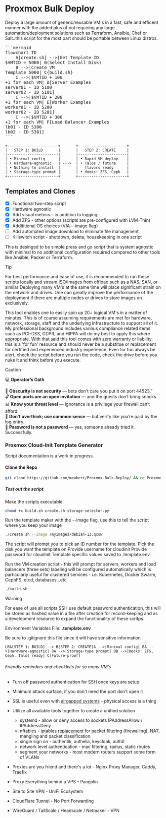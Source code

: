 

# Proxmox Bulk Deploy #

Deploy a large amount of generic/reusable VM's in a fast, safe and efficent
manner with the added plus of not requiring any large automation/deployment
solutions such as Terraform, Ansible, Chef or Salt..this script for the
most part should be portable between Linux distros.

<pre>
```mermaid
flowchart TD
    A[create.sh] -->|Get Template ID<br>$VMTID = 5000| B(Select Install Disk)
    B -->|Create VM<br>Template 5000| C{build.sh}
    C -->|$VMTID + 100<br>+1 for each VM| D[Server Examples<br>server01 - ID 5100<br>server02 - ID 5101]
    C -->|$VMTID + 200<br>+1 for each VM| E[Worker Examples<br>worker01 - ID 5200<br>worker02 - ID 5201]
    C -->|$VMTID + 300<br>+1 for each VM| F[Load Balancer Examples<br>lb01 - ID 5300<br>lb02 - ID 5301]
```</pre>

```shell
+-----------------------+       +----------------------+
|   STEP 1: BUILD       |       |   STEP 2: CREATE     |
|-----------------------|       |----------------------|
| • Minimal config      |       | • Rapid VM deploy    |
| • Hardware‑agnostic   | --->  | • Talos / future     |
| • Nothing to install  |       |   flavors ready      |
| • Storage‑type prompt |       | • Hooks: ZFS, Ceph   |
+-----------------------+       +----------------------+
```

## Templates and Clones ##

- [x] Functional two-step script
- [x] Hardware agnostic
- [x] Add visual metrics - in addition to logging
- [x] Add ZFS - other options (scripts are pre-configured with LVM-Thin)
- [x] Addititional OS choices (VIA --image flag)
- [ ] Add automated image download to eliminate file management
- [ ] Killswitch script - shutdown, delete, housekeeping in one script

This is desinged to be simple press and go script that is system agnostic
with minimal to no additional configuration required compared to other
tools like Ansible, Packer or Terraform.

> [!TIP]
> For best performance and ease of use, it is recommended to run these scripts
> locally and stream ISO/Images from offload such as a NAS, SAN, or similar
> Deploying many VM's at the same time will place significant strain on the
> network and drives. One can greatly improve the performance of the deployment
> if there are multiple nodes or drives to store images on exclusively.

This tool enables one to easily spin up 20+ logical VM's in a matter of minutes. 
This is of course assuming requirements are met for hardware, network, storage, 
staff and the underlying infrastructure to support all of it. My professional 
background includes various compliance related items such as PCI-DSS, GDPR, 
and HIPPA will do my best to apply this where appropriate. With that said 
this tool comes with zero warranty or liability, this is a 'for fun'
resource and should never be a substitue or replacement for certified and 
experienced industry experience. Even for fun always be alert, check the script
before you run the code, check the drive before you nuke it and think before
you execute.

> [!CAUTION]
> 💻 **Operator’s Oath** 
> 
> 🚫 **Obscurity is not security** — bots don't care you put it on port 44523.”  
> 🔓 **Open ports are an open invitation** — and the guests don’t bring snacks.  
> 📊 **Know your threat level** — ignorance is a privilege your firewall can’t afford.  
> 🧠 **Don’t overthink; use common sense** — but verify like you’re paid by the log entry.  
> 🔑 **Password is not a password** — yes, someone already tried it. Successfully.

### Proxmox Cloud-Init Template Generator ###

Script documentation is a work in progress. 

#### Clone the Repo #### 
```bash
git clone https://github.com/meabert/Proxmox-Bulk-Deploy/ && cd Proxmox-Bulk-Deploy
```
##### Test out the script #####
Make the scripts executable
```bash
chmod +x build.sh create.sh storage-selector.py
```
Run the template maker with the --image flag, use this to tell the script where
you keep your image
```bash
./create.sh --image /myimages/debian-13.qcow
```
The script will prompt you to pick an ID number for the template.
Pick the disk you want the template on
Provide username for cloudinit
Provide password for cloudinit
Template specific values saved to .template.env

Run the VM creation script - this will prompt for servers, workers and load
balancers (three sets) labeling will be configured automatically which is 
particularly useful for clustered services - i.e. Kubernetes, Docker Swarm, 
CephFS, etcd, databases...etc
```bash
./build.sh
```

> [!WARNING]
> For ease of use all scripts SSH use default password authentication,
> this will be stored as hashed value in a file after creation for
> record-keeping and as a development resource to expand the functionality
> of these scritps.
>
> Environment Variables File:
> <b>.template.env</b>
> 
> Be sure to .gitignore this file since it will have sensitive information

```mermaidflowchart 
LRA[STEP 1: BUILD] --> B[STEP 2: CREATE]A -->|Minimal config| BA -->|Hardware‑agnostic| BA -->|Storage‑type prompt| BB -->|Hooks: ZFS, Ceph, Talos ready| C[Future‑proof]
```

###### Friendly reminders and checklists for so many VM's ######

+ Turn off password authentication for SSH once keys are setup
+ Minimum attack surface, if you don't need the port don't open it
+ SSL is useful even with [airgapped systems](https://www.bleepingcomputer.com/news/security/etherled-air-gapped-systems-leak-data-via-network-card-leds/) - physical access is a thing
+ Utilize all available tools together to create a unified solution
  - systemd - allow or deny access to sockets IPAddressAllow / IPAddressDeny
  - nftables - iptables [replacement](https://wiki.nftables.org/wiki-nftables/index.php/What_is_nftables%3F) for packet filtering (firewalling), NAT,
    mangling and packet classification
  - single sign on - authentik, authelia, keycloak, auth0
  - network level authentication - mac filtering, radius, static routes
  - segment your networks - most modern routers support some form of VLANs
    
+ Proxies are you friend and there's a lot - Nginx Proxy Manager, Caddy, Traefik
+ Proxy Everything behind a VPS - Pangolin
+ Site to Site VPN - UniFi Ecosystem
+ CloudFlare Tunnel - No Port Forwarding
+ WireGuard / TailScale / Headscale / Netmaker - VPN 



